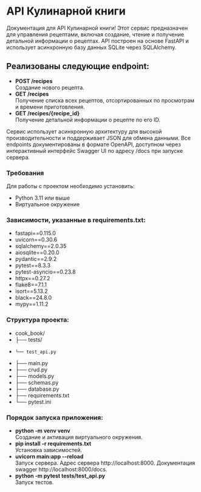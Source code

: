 # API Кулинарной книги
Документация для API Кулинарной книги! Этот сервис предназначен для управления рецептами, 
включая создание, чтение и получение детальной информации о рецептах.
API построен на основе FastAPI и использует асинхронную базу данных SQLite через SQLAlchemy.

## Реализованы следующие endpoint:
- **POST /recipes** <br> Создание нового рецепта.
- **GET /recipes** <br> Получение списка всех рецептов, отсортированных по просмотрам и времени приготовления.
- **GET /recipes/{recipe_id}** <br> Получение детальной информации о рецепте по его ID.

Сервис использует асинхронную архитектуру для высокой производительности и поддерживает JSON 
для обмена данными. Все endpoints документированы в формате OpenAPI, доступном через 
интерактивный интерфейс Swagger UI по адресу /docs при запуске сервера.

### Требования
Для работы с проектом необходимо установить:
- Python 3.11 или выше
- Виртуальное окружение

### Зависимости, указанные в requirements.txt:
- fastapi==0.115.0
- uvicorn==0.30.6
- sqlalchemy==2.0.35
- aiosqlite==0.20.0
- pydantic==2.9.2
- pytest==8.3.3
- pytest-asyncio==0.23.8
- httpx==0.27.2
- flake8==7.1.1
- isort==5.13.2
- black==24.8.0
- mypy==1.11.2


### Структура проекта:
- cook_book/
- ├── tests/
-     └── test_api.py
- ├── main.py
- ├── crud.py
- ├── models.py
- ├── schemas.py
- ├── database.py
- ├── requirements.txt
- └── pytest.ini

### Порядок запуска приложения:
- **python -m venv venv** <br> Создание и активация виртуального окружения.
- **pip install -r requirements.txt** <br> Установка зависимостей.
- **uvicorn main:app --reload** <br> Запуск сервера. Адрес сервера http://localhost:8000. 
Документация swagger http://localhost:8000/docs.
- **python -m pytest tests/test_api.py** <br> Запуск тестов.
  